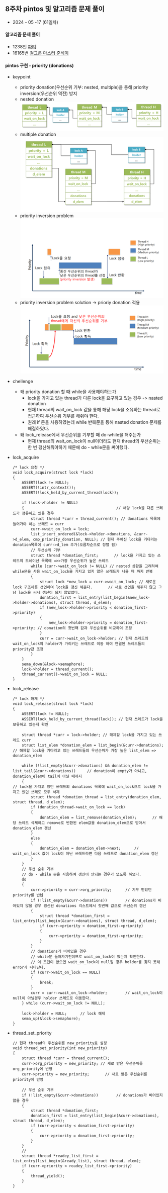 ## 8주차 pintos 및 알고리즘 문제 풀이

- 2024 - 05 -17 (61일차)

#### 알고리즘 문제 풀이

- 1238번 [파티](https://github.com/dongyeoppp/Jungle_TIL/blob/main/jungle_week08/bk_1238.py)
- 16165번 [걸그룹 마스터 준석이](https://github.com/dongyeoppp/Jungle_TIL/blob/main/jungle_week08/bk_16165.py)

#### pintos 구현 - priority (donations)

- keypoint

  - priority donation(우선순위 기부: nested, multiple)을 통해 priority inversion(우선순위 역전) 방지
  - nested donation  
     <img src="./img/image4.png">
  - multiple donation  
     <img src="./img/image5.png">
  - priority inversion problem  
     <img src="./img/image6.png">
  - priority inversion problem solution -> prioriy donation 적용  
     <img src="./img/image7.png">

- chellenge
  - 왜 priority donation 할 때 while을 사용해야하는가
    - lock을 가지고 있는 thread가 다른 lock을 요구하고 있는 경우 -> nasted donation
    - 현재 thread의 wait_on_lock 값을 통해 해당 lock을 소유하는 thread로 접근하여 우선순위 기부를 해줘야 한다.
    - 원래 if 문을 사용하였는데 while 반복문을 통해 nasted donation 문제를 해결하였다.
  - 왜 lock_release에서 우선순위를 기부할 때 do-while을 해주는가
    - 현재 thread의 wait_on_lock이 null이더라도 현재 thread의 우선순위는 한 번 갱신해줘야하기 때문에 do - while문을 써야했다.
- lock_acquire

  ```
  /* lock 요청 */
  void lock_acquire(struct lock *lock)
  {
      ASSERT(lock != NULL);
      ASSERT(!intr_context());
      ASSERT(!lock_held_by_current_thread(lock));

      if (lock->holder != NULL)
      {											// 해당 lock을 다른 쓰레드가 점유하고 있을 경우
          struct thread *curr = thread_current(); // donations 목록에 들어가야 하는 쓰레드 = curr
          curr->wait_on_lock = lock;
          list_insert_ordered(&lock->holder->donations, &curr->d_elem, cmp_priority_donation, NULL); // 현재 주어진 lock을 기다리는 donation목록에 curr->d_lem 추가(오름차순으로 정렬 됨)
          // 우선순위 기부
          struct thread *donation_first;	   // lock을 가지고 있는 쓰레드의 도네이션 목록에 =>>가장 우선순위가 높은 쓰레드
          while (curr->wait_on_lock != NULL) // nested 상황을 고려하여 while문을 사용 wait_on_lock을 가지고 있지 않은 쓰레드가 나올 때 까지 반복
          {
              struct lock *new_lock = curr->wait_on_lock; // 새로운 lock 구조체를 선언하여 lock을 갱신 해준다.		// 새로 선언을 해주지 않고 그냥 lock을 써서 갱신이 되지 않았었다.
              donation_first = list_entry(list_begin(&new_lock->holder->donations), struct thread, d_elem);
              if (new_lock->holder->priority < donation_first->priority)
              {
                  new_lock->holder->priority = donation_first->priority; // donation의 첫번째 값과 우선순위를 비교하여 조정
              }
              curr = curr->wait_on_lock->holder; // 현재 쓰레드의 wait_on_lock의 holder가 가리키는 쓰레드로 이동 하여 연결된 쓰레드들의 priority값 조정
          }
      }
      sema_down(&lock->semaphore);
      lock->holder = thread_current();
      thread_current()->wait_on_lock = NULL;
  }
  ```

- lock_release

  ```
  /* lock 해제 */
  void lock_release(struct lock *lock)
  {
      ASSERT(lock != NULL);
      ASSERT(lock_held_by_current_thread(lock)); // 현재 쓰레드가 lock을 보유하고 있는지 확인

      struct thread *curr = lock->holder; // 해제할 lock을 가지고 있는 쓰레드 curr
      struct list_elem *donation_elem = list_begin(&curr->donations);		// 해제할 lock을 기다리고 있는 쓰레드들의 우선순위가 가장 높은 list_elem => donation_elem

      while (!list_empty(&curr->donations) && donation_elem != list_tail(&curr->donations))		// donation이 empty가 아니고, donation_elem이 tail이 아닐 때까지
      {																						 	// lock을 가지고 있던 쓰레드의 donations 목록에 wait_on_lock으로 lock을 가지고 있던 쓰레도 모두 삭제
          struct thread *donation_thread = list_entry(donation_elem, struct thread, d_elem);
          if (donation_thread->wait_on_lock == lock)
          {
              donation_elem = list_remove(donation_elem);		// 해당 쓰레드 삭제하고 remove로 반환된 elem값을 donation_elem으로 받아서 donation_elem 갱신
          }
          else
          {
              donation_elem = donation_elem->next;		// wait_on_lock 값이 lock이 아닌 쓰레드라면 다음 쓰레드로 donation_elem 갱신
          }
      }
      // 우선 순위 기부
      // do - while 문을 사용하여 갱신이 안되는 경우가 없도록 하였다.
      do
      {
          curr->priority = curr->org_priority;		// 기부 받았던 priority를 반납
          if (!list_empty(&curr->donations))		// donations가 비어있지 않을 경우 갱신된 donations 리스트에서 첫번째 값으로 우선순위 갱신
          {
              struct thread *donation_first = list_entry(list_begin(&curr->donations), struct thread, d_elem);
              if (curr->priority < donation_first->priority)
              {
                  curr->priority = donation_first->priority;
              }
          }
          // donations가 비어있을 경우
          // while문 들어가기전이므로 wait_on_lock이 있는지 확인한다.
          // 이 조건이 없으면 wait_on_lock이 null일 경우 holder를 찾지 못해 error가 나타난다.
          if (curr->wait_on_lock == NULL)
          {
              break;
          }
          curr = curr->wait_on_lock->holder;		// wait_on_lock이 null이 아닐경우 holder 쓰레드로 이동한다.
      } while (curr->wait_on_lock != NULL);

      lock->holder = NULL;		// lock 해제
      sema_up(&lock->semaphore);
  }
  ```

- thread_set_priority

  ```
  // 현재 thread의 우선순위를 new_priority로 설정
  void thread_set_priority(int new_priority)
  {
      struct thread *curr = thread_current();
      curr->org_priority = new_priority; // 새로 받은 우선순위를 org_priority에 반영
      curr->priority = new_priority;	   // 새로 받은 우선순위를 priority에 반영

      // 우선 순위 기부
      if (!list_empty(&curr->donations))		// donations가 비어있지 않을 경우
      {
          struct thread *donation_first;
          donation_first = list_entry(list_begin(&curr->donations), struct thread, d_elem);
          if (curr->priority < donation_first->priority)
          {
              curr->priority = donation_first->priority;
          }
      }
      //
      struct thread *readey_list_first = list_entry(list_begin(&ready_list), struct thread, elem);
      if (curr->priority < readey_list_first->priority)
      {
          thread_yield();
      }
  }
  ```

